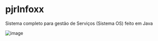 # pjrInfoxx
Sistema completo para gestão de Serviços (Sistema OS) feito em Java 

![image](https://github.com/isaacisl/pjrInfoxx/assets/97575461/5358504b-7d2e-4b66-a0b3-99a56f30fe65)
